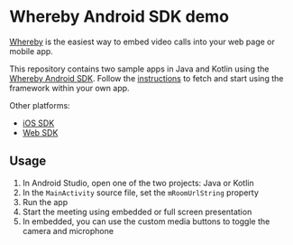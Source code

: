 # Whereby Android SDK demo
[Whereby](https://whereby.com/) is the easiest way to embed video calls into your web page or mobile app.

This repository contains two sample apps in Java and Kotlin using the [Whereby Android SDK](https://github.com/whereby/android-sdk). Follow the [instructions](https://github.com/whereby/android-sdk/blob/main/README.md) to fetch and start using the framework within your own app.

Other platforms: 
- [iOS SDK](https://github.com/whereby/ios-sdk)
- [Web SDK](https://github.com/whereby/browser-sdk)

## Usage
1. In Android Studio, open one of the two projects: Java or Kotlin
2. In the `MainActivity` source file, set the `mRoomUrlString` property
3. Run the app
4. Start the meeting using embedded or full screen presentation
5. In embedded, you can use the custom media buttons to toggle the camera and microphone
